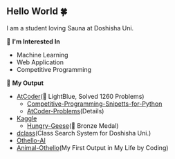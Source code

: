 ## Hello World 🍀

I am a student loving Sauna at Doshisha Uni.

🍎 **I'm Interested In**
- Machine Learning
- Web Application
- Competitive Programming

🍊 **My Output**
- [AtCoder](https://atcoder.jp/users/cozy_sauna)(🐳 LightBlue, Solved 1260 Problems)
    - [Competitive-Programming-Snipetts-for-Python](https://github.com/cozysauna/Competitive_Programming)
    - [AtCoder-Problems](https://kenkoooo.com/atcoder/#/user/cozy_sauna?userPageTab=All)(Details)
- [Kaggle](https://www.kaggle.com/cozysauna)
    - [Hungry-Geese](https://www.kaggle.com/c/hungry-geese/overview)(🥉 Bronze Medal)
- [dclass](https://dclass-search.herokuapp.com/dclass/)(Class Search System for Doshisha Uni.)
- [Othello-AI](https://github.com/cozysauna/othello-AI)
- [Animal-Othello](https://cozysauna.github.io/animal_othello/)(My First Output in My Life by Coding)